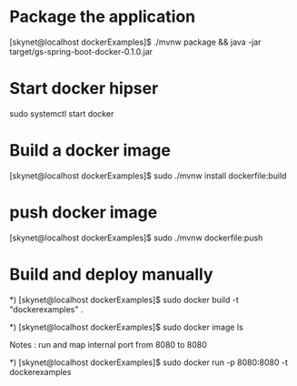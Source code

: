 
Package the application
=======================

[skynet@localhost dockerExamples]$ ./mvnw package && java -jar target/gs-spring-boot-docker-0.1.0.jar



Start docker hipser
===================
sudo systemctl start docker


Build a docker image
====================
[skynet@localhost dockerExamples]$ sudo ./mvnw install dockerfile:build


push docker image
=================
[skynet@localhost dockerExamples]$ sudo ./mvnw dockerfile:push


Build and deploy manually
=========================

*) [skynet@localhost dockerExamples]$ sudo  docker build -t "dockerexamples" .

*) [skynet@localhost dockerExamples]$ sudo  docker image ls

Notes : run and map internal port from 8080 to 8080

*) [skynet@localhost dockerExamples]$ sudo  docker run -p 8080:8080 -t dockerexamples

